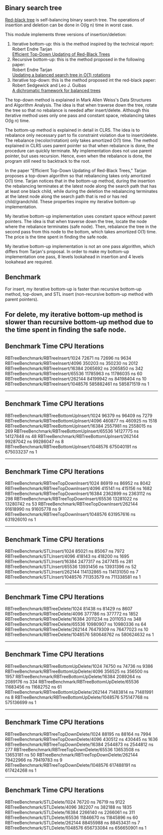 ## Binary search tree
[Red-black tree](https://en.wikipedia.org/wiki/Red%E2%80%93black_tree) is self-balancing binary search
tree. The operations of insertion and deletion can be done in O(lg n) time in
worst case.

This module implements three versions of insertion/deletion:
1. Iterative bottom-up: this is the method inspired by the technical report:  
   Robert Endre Tarjan  
   [Efficient Top-Down Updating of Red-Black Trees](https://www.cs.princeton.edu/research/techreps/TR-006-85)
1. Recursive bottom-up: this is the method proposed in the following paper:  
   Robert Endre Tarjan  
   [Updating a balanced search tree in O(1) rotations](https://doi.org/10.1016/0020-0190(83)90099-6)
1. Iterative top-down: this is the method proposed int the red-black paper:  
   Robert Sedgewick and Leo J. Guibas  
   [A dichromatic framework for balanced trees](https://doi.org/10.1109/SFCS.1978.3)

The top-down method is explained in Mark Allen Weiss's Data Structures and
Algorithm Analysis. The idea is that when traverse down the tree, rotate the
tree so that no rebalance is needed after insert/delete. Although this
iterative method uses only one pass and constant space, rebalancing takes
O(lg n) time.

The bottom-up method is explained in detail in CLRS. The idea is to rebalance
only necessary part to fix constraint violation due to insert/delete. The
rebalance (recolor/rotation) only takes amortized O(1) time. The method
explained in CLRS uses parent pointer so that when rebalance is done, the
procedure can quickly terminate. My implementation does not use parent pointer,
but uses recursion. Hence, even when the rebalance is done, the program still
need to backtrack to the root.

In the paper "Efficient Top-Down Updating of Red-Black Trees," Tarjan proposes
a top-down algorithm so that rebalancing takes only amortized O(1) time. Tarjan
notices that in the bottom-up method, during the insertion the rebalancing
terminates at the latest node along the search path that has at least one black
child, while during the deletion the rebalancing terminates at the latest node
along the search path that is red or has red child/grandchild. These properties
inspire my iterative bottom-up implementation.

My iterative bottom-up implementation uses constant space without parent
pointers. The idea is that when traverse down the tree, locate the node where
 the rebalance terminates (safe node). Then, rebalance the tree in the second
pass from this node to the bottom, which takes amortized O(1) time. The price
is the time spent in finding the safe node.

My iterative bottom-up implementation is not an one pass algorithm, which
differs from Tarjan's proposal. In order to make my bottom-up implementation
one pass, 8 levels lookahead in insertion and 4 levels lookahead are required.

## Benchmark
For insert, my iterative bottom-up is faster than recursive bottom-up method,
top-down, and STL insert (non-recursive bottom-up method with parent pointers).

For delete, my iterative bottom-up method is slower than recursive bottom-up
method due to the time spent in finding the safe node.
----------------------------------------------------------------------------
Benchmark                                     Time           CPU Iterations
----------------------------------------------------------------------------
RBTreeBenchmark/RBTreeInsert/1024         72671 ns      72696 ns       9634
RBTreeBenchmark/RBTreeInsert/4096        350203 ns     350230 ns       2012
RBTreeBenchmark/RBTreeInsert/16384      2065692 ns    2065850 ns        342
RBTreeBenchmark/RBTreeInsert/65536     11785963 ns   11786035 ns         60
RBTreeBenchmark/RBTreeInsert/262144    84199942 ns   84198404 ns         10
RBTreeBenchmark/RBTreeInsert/1048576  585882461 ns  585871519 ns          1

------------------------------------------------------------------------------------
Benchmark                                             Time           CPU Iterations
------------------------------------------------------------------------------------
RBTreeBenchmark/RBTreeBottomUpInsert/1024         96379 ns      96409 ns       7279
RBTreeBenchmark/RBTreeBottomUpInsert/4096        460877 ns     460925 ns       1518
RBTreeBenchmark/RBTreeBottomUpInsert/16384      2557981 ns    2558015 ns        269
RBTreeBenchmark/RBTreeBottomUpInsert/65536     14127775 ns   14127848 ns         48
RBTreeBenchmark/RBTreeBottomUpInsert/262144    99287042 ns   99286047 ns          8
RBTreeBenchmark/RBTreeBottomUpInsert/1048576  675040191 ns  675033237 ns          1

-----------------------------------------------------------------------------------
Benchmark                                            Time           CPU Iterations
-----------------------------------------------------------------------------------
RBTreeBenchmark/RBTreeTopDownInsert/1024         86919 ns      86952 ns       8042
RBTreeBenchmark/RBTreeTopDownInsert/4096        415141 ns     415156 ns       1682
RBTreeBenchmark/RBTreeTopDownInsert/16384      2362899 ns    2363112 ns        298
RBTreeBenchmark/RBTreeTopDownInsert/65536     13281022 ns   13280742 ns         53
RBTreeBenchmark/RBTreeTopDownInsert/262144    91618990 ns   91605778 ns          9
RBTreeBenchmark/RBTreeTopDownInsert/1048576  631957616 ns  631926010 ns          1

-------------------------------------------------------------------------
Benchmark                                  Time           CPU Iterations
-------------------------------------------------------------------------
RBTreeBenchmark/STLInsert/1024         85021 ns      85067 ns       7972
RBTreeBenchmark/STLInsert/4096        418143 ns     418200 ns       1695
RBTreeBenchmark/STLInsert/16384      2477317 ns    2477415 ns        281
RBTreeBenchmark/STLInsert/65536     13931456 ns   13931396 ns         52
RBTreeBenchmark/STLInsert/262144   114132865 ns  114131050 ns          7
RBTreeBenchmark/STLInsert/1048576  711353579 ns  711338581 ns          1

----------------------------------------------------------------------------
Benchmark                                     Time           CPU Iterations
----------------------------------------------------------------------------
RBTreeBenchmark/RBTreeDelete/1024         81438 ns      81429 ns       8607
RBTreeBenchmark/RBTreeDelete/4096        377786 ns     377772 ns       1852
RBTreeBenchmark/RBTreeDelete/16384      2011234 ns    2011053 ns        348
RBTreeBenchmark/RBTreeDelete/65536     10980907 ns   10980336 ns         64
RBTreeBenchmark/RBTreeDelete/262144    76479309 ns   76477023 ns         10
RBTreeBenchmark/RBTreeDelete/1048576  580648762 ns  580624632 ns          1

------------------------------------------------------------------------------------
Benchmark                                             Time           CPU Iterations
------------------------------------------------------------------------------------
RBTreeBenchmark/RBTreeBottomUpDelete/1024         74750 ns      74736 ns       9386
RBTreeBenchmark/RBTreeBottomUpDelete/4096        356525 ns     356500 ns       1957
RBTreeBenchmark/RBTreeBottomUpDelete/16384      2089264 ns    2089176 ns        334
RBTreeBenchmark/RBTreeBottomUpDelete/65536     11683456 ns   11682752 ns         61
RBTreeBenchmark/RBTreeBottomUpDelete/262144    71483814 ns   71481991 ns          8
RBTreeBenchmark/RBTreeBottomUpDelete/1048576  575147768 ns  575136699 ns          1

-----------------------------------------------------------------------------------
Benchmark                                            Time           CPU Iterations
-----------------------------------------------------------------------------------
RBTreeBenchmark/RBTreeTopDownDelete/1024         88195 ns      88164 ns       7994
RBTreeBenchmark/RBTreeTopDownDelete/4096        430512 ns     430445 ns       1636
RBTreeBenchmark/RBTreeTopDownDelete/16384      2544873 ns    2544812 ns        277
RBTreeBenchmark/RBTreeTopDownDelete/65536     13653508 ns   13653181 ns         50
RBTreeBenchmark/RBTreeTopDownDelete/262144    79422966 ns   79419783 ns          9
RBTreeBenchmark/RBTreeTopDownDelete/1048576  617488191 ns  617424268 ns          1

-------------------------------------------------------------------------
Benchmark                                  Time           CPU Iterations
-------------------------------------------------------------------------
RBTreeBenchmark/STLDelete/1024         76720 ns      76719 ns       9122
RBTreeBenchmark/STLDelete/4096        382207 ns     382188 ns       1835
RBTreeBenchmark/STLDelete/16384      2266140 ns    2266061 ns        311
RBTreeBenchmark/STLDelete/65536     11846670 ns   11845896 ns         60
RBTreeBenchmark/STLDelete/262144    88455988 ns   88453431 ns          7
RBTreeBenchmark/STLDelete/1048576  656733084 ns  656650901 ns          1
</pre>
